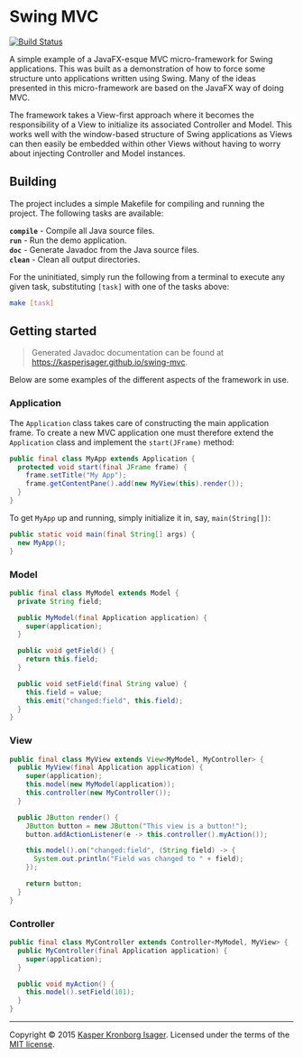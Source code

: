 # Swing MVC

[![Build Status](https://travis-ci.org/kasperisager/swing-mvc.svg?branch=master)](https://travis-ci.org/kasperisager/swing-mvc)

A simple example of a JavaFX-esque MVC micro-framework for Swing applications. This was built as a demonstration of how to force some structure unto applications written using Swing. Many of the ideas presented in this micro-framework are based on the JavaFX way of doing MVC.

The framework takes a View-first approach where it becomes the responsibility of a View to initialize its associated Controller and Model. This works well with the window-based structure of Swing applications as Views can then easily be embedded within other Views without having to worry about injecting Controller and Model instances.

## Building

The project includes a simple Makefile for compiling and running the project. The following tasks are available:

__`compile`__ - Compile all Java source files.  
__`run`__ - Run the demo application.  
__`doc`__ - Generate Javadoc from the Java source files.  
__`clean`__ - Clean all output directories.

For the uninitiated, simply run the following from a terminal to execute any given task, substituting `[task]` with one of the tasks above:

```sh
make [task]
```

## Getting started

> Generated Javadoc documentation can be found at https://kasperisager.github.io/swing-mvc.

Below are some examples of the different aspects of the framework in use.

### Application

The `Application` class takes care of constructing the main application frame. To create a new MVC application one must therefore extend the `Application` class and implement the `start(JFrame)` method:

```java
public final class MyApp extends Application {
  protected void start(final JFrame frame) {
    frame.setTitle("My App");
    frame.getContentPane().add(new MyView(this).render());
  }
}
```

To get `MyApp` up and running, simply initialize it in, say, `main(String[])`:

```java
public static void main(final String[] args) {
  new MyApp();
}
```

### Model

```java
public final class MyModel extends Model {
  private String field;

  public MyModel(final Application application) {
    super(application);
  }

  public void getField() {
    return this.field;
  }

  public void setField(final String value) {
    this.field = value;
    this.emit("changed:field", this.field);
  }
}
```

### View

```java
public final class MyView extends View<MyModel, MyController> {
  public MyView(final Application application) {
    super(application);
    this.model(new MyModel(application));
    this.controller(new MyController());
  }

  public JButton render() {
    JButton button = new JButton("This view is a button!");
    button.addActionListener(e -> this.controller().myAction());

    this.model().on("changed:field", (String field) -> {
      System.out.println("Field was changed to " + field);
    });

    return button;
  }
}
```

### Controller

```java
public final class MyController extends Controller<MyModel, MyView> {
  public MyController(final Application application) {
    super(application);
  }

  public void myAction() {
    this.model().setField(101);
  }
}
```

---

Copyright &copy; 2015 [Kasper Kronborg Isager](https://github.com/kasperisager). Licensed under the terms of the [MIT license](LICENSE.md).

